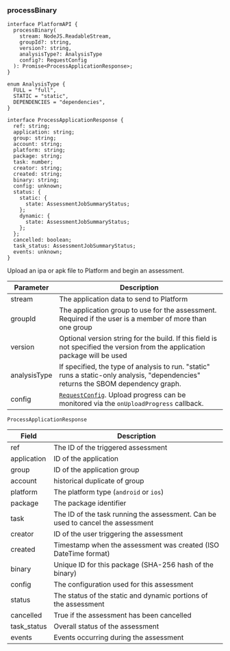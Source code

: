 ### processBinary

```tsx
interface PlatformAPI {
  processBinary(
    stream: NodeJS.ReadableStream,
    groupId?: string,
    version?: string,
    analysisType?: AnalysisType
    config?: RequestConfig
  ): Promise<ProcessApplicationResponse>;
}

enum AnalysisType {
  FULL = "full",
  STATIC = "static",
  DEPENDENCIES = "dependencies",
}

interface ProcessApplicationResponse {
  ref: string;
  application: string;
  group: string;
  account: string;
  platform: string;
  package: string;
  task: number;
  creator: string;
  created: string;
  binary: string;
  config: unknown;
  status: {
    static: {
      state: AssessmentJobSummaryStatus;
    };
    dynamic: {
      state: AssessmentJobSummaryStatus;
    };
  };
  cancelled: boolean;
  task_status: AssessmentJobSummaryStatus;
  events: unknown;
}
```

Upload an ipa or apk file to Platform and begin an assessment.

| Parameter    | Description                                                                                                                        |
| ------------ | ---------------------------------------------------------------------------------------------------------------------------------- |
| stream       | The application data to send to Platform                                                                                           |
| groupId      | The application group to use for the assessment. Required if the user is a member of more than one group                           |
| version      | Optional version string for the build. If this field is not specified the version from the application package will be used        |
| analysisType | If specified, the type of analysis to run. "static" runs a static-only analysis, "dependencies" returns the SBOM dependency graph. |
| config       | [`RequestConfig`](#requestconfig). Upload progress can be monitored via the `onUploadProgress` callback.                           |

`ProcessApplicationResponse`

| Field       | Description                                                                     |
| ----------- | ------------------------------------------------------------------------------- |
| ref         | The ID of the triggered assessment                                              |
| application | ID of the application                                                           |
| group       | ID of the application group                                                     |
| account     | historical duplicate of group                                                   |
| platform    | The platform type (`android` or `ios`)                                          |
| package     | The package identifier                                                          |
| task        | The ID of the task running the assessment. Can be used to cancel the assessment |
| creator     | ID of the user triggering the assessment                                        |
| created     | Timestamp when the assessment was created (ISO DateTime format)                 |
| binary      | Unique ID for this package (SHA-256 hash of the binary)                         |
| config      | The configuration used for this assessment                                      |
| status      | The status of the static and dynamic portions of the assessment                 |
| cancelled   | True if the assessment has been cancelled                                       |
| task_status | Overall status of the assessment                                                |
| events      | Events occurring during the assessment                                          |
